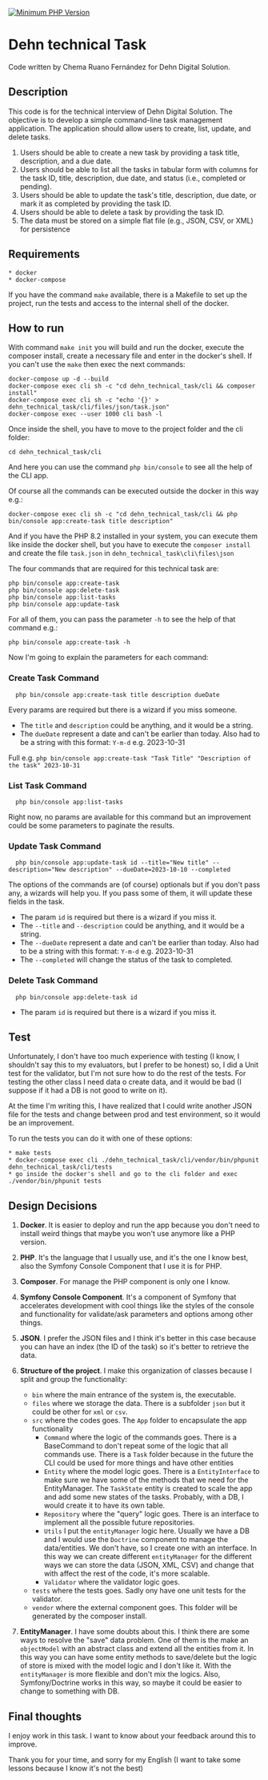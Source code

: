 [![Minimum PHP Version](https://img.shields.io/badge/php-%3E%3D%208.2-8892BF.svg?style=flat-square)](https://php.net/)

# Dehn technical Task

Code written by Chema Ruano Fernández for Dehn Digital Solution.

## Description
This code is for the technical interview of Dehn Digital Solution. The objective is to develop a simple command-line task management
application. The application should allow users to create, list,
update, and delete tasks.

1. Users should be able to create a new task by providing a task title, description, and a due date.
2. Users should be able to list all the tasks in tabular form with columns for the task ID, title, description, due date, and status (i.e.,
   completed or pending).
3. Users should be able to update the task's title, description, due date, or mark it as completed by providing the task ID.
4. Users should be able to delete a task by providing the task ID.
5. The data must be stored on a simple flat file (e.g., JSON, CSV, or XML) for persistence

## Requirements

    * docker
    * docker-compose
    
If you have the command `make` available, there is a Makefile to set up the project, run the tests and access to the 
internal shell of the docker.

## How to run
With command `make init` you will build and run the docker, execute the composer install, create a necessary file and enter in the docker's shell.
If you can't use the `make` then exec the next commands:

    docker-compose up -d --build
	docker-compose exec cli sh -c "cd dehn_technical_task/cli && composer install"
    docker-compose exec cli sh -c "echo '{}' > dehn_technical_task/cli/files/json/task.json"
	docker-compose exec --user 1000 cli bash -l

Once inside the shell, you have to move to the project folder and the cli folder:

    cd dehn_technical_task/cli

And here you can use the command `php bin/console` to see all the help of the CLI app.

Of course all the commands can be executed outside the docker in this way e.g.:

    docker-compose exec cli sh -c "cd dehn_technical_task/cli && php bin/console app:create-task title description"

And if you have the PHP 8.2 installed in your system, you can execute them like inside the docker shell, but you have to 
execute the `composer install` and create the file `task.json` in `dehn_technical_task\cli\files\json`

The four commands that are required for this technical task are:

    php bin/console app:create-task  
    php bin/console app:delete-task  
    php bin/console app:list-tasks  
    php bin/console app:update-task  

For all of them, you can pass the parameter `-h` to see the help of that command e.g.:

    php bin/console app:create-task -h

Now I'm going to explain the parameters for each command:

### Create Task Command
      php bin/console app:create-task title description dueDate

Every params are required but there is a wizard if you miss someone.
* The `title` and `description` could be anything, and it would be a string.
* The `dueDate` represent a date and can't be earlier than today. Also had to be a string with this format: `Y-m-d` 
e.g. 2023-10-31

Full e.g. `php bin/console app:create-task "Task Title" "Description of the task" 2023-10-31`

### List Task Command
      php bin/console app:list-tasks

Right now, no params are available for this command but an improvement could be some parameters to paginate the results.

### Update Task Command
      php bin/console app:update-task id --title="New title" --description="New description" --dueDate=2023-10-10 --completed

The options of the commands are (of course) optionals but if you don't pass any, a wizards will help you. 
If you pass some of them, it will update these fields in the task.
* The param `id` is required but there is a wizard if you miss it.
* The `--title` and `--description` could be anything, and it would be a string.
* The `--dueDate` represent a date and can't be earlier than today. Also had to be a string with this format: `Y-m-d`
    e.g. 2023-10-31
* The `--completed` will change the status of the task to completed.

### Delete Task Command
      php bin/console app:delete-task id

* The param `id` is required but there is a wizard if you miss it.


## Test
Unfortunately, I don't have too much experience with testing (I know, I shouldn't say this to my evaluators, but I prefer
to be honest) so, I did a Unit test for the validator, but I'm not sure how to do the rest of the tests. For testing the
other class I need data o create data, and it would be bad (I suppose if it had a DB is not good to write on it).

At the time I'm writing this, I have realized that I could write another JSON file for the tests and change between 
prod and test environment, so it would be an improvement.

To run the tests you can do it with one of these options:

    * make tests
    * docker-compose exec cli ./dehn_technical_task/cli/vendor/bin/phpunit dehn_technical_task/cli/tests
    * go inside the docker's shell and go to the cli folder and exec ./vendor/bin/phpunit tests

## Design Decisions
1. **Docker**. It is easier to deploy and run the app because you don't need to
install weird things that maybe you won't use anymore like a PHP version.

2. **PHP**. It's the language that I usually use, and it's the one I know best, also the Symfony Console 
Component that I use it is for PHP.

3. **Composer**. For manage the PHP component is only one I know.

4. **Symfony Console Component**. It's a component of Symfony that accelerates development with cool things 
like the styles of the console and functionality for validate/ask parameters and options among other things.

5. **JSON**. I prefer the JSON files and I think it's better in this case because you can have an index (the ID of the
task) so it's better to retrieve the data.

6. **Structure of the project**. I make this organization of classes because I split and group the functionality:
   - `bin` where the main entrance of the system is, the executable.
   - `files` where we storage the data. There is a subfolder `json` but it could be other for `xml` or `csv`.
   - `src` where the codes goes. The `App` folder to encapsulate the app functionality
     - `Command` where the logic of the commands goes. There is a BaseCommand to don't repeat some of the logic that all
     commands use. There is a `Task` folder because in the future the CLI could be used for more things and have other 
     entities
     - `Entity` where the model logic goes. There is a `EntityInterface` to make sure we have some of the methods that 
     we need for the EntityManager. The `TaskState` entity is created to scale the app and add some new states of the tasks.
     Probably, with a DB, I would create it to have its own table.
     - `Repository` where the "query" logic goes. There is an interface to implement all the possible future repositories.
     - `Utils` I put the `entityManager` logic here. Usually we have a DB and I would use the `Doctrine` component to manage
     the data/entities. We don't have, so I create one with an interface. In this way we can create different `entityManager`
     for the different ways we can store the data (JSON, XML, CSV) and change that with affect the rest of the code, it's
     more scalable.
     - `Validator` where the validator logic goes.
   - `tests` where the tests goes. Sadly ony have one unit tests for the validator.
   - `vendor` where the external component goes. This folder will be generated by the composer install.

7. **EntityManager**. I have some doubts about this. I think there are some ways to resolve the "save" data problem. One
of them is the make an `objectModel` with an abstract class and extend all the entities from it. In this way you can have 
some entity methods to save/delete but the logic of store is mixed with the model logic and I don't like it. With the 
`entityManager` is more flexible and don't mix the logics. Also, Symfony/Doctrine works in this way, so maybe it could be
easier to change to something with DB.

## Final thoughts
I enjoy work in this task. I want to know about your feedback around this to improve.

Thank you for your time, and sorry for my English (I want to take some lessons because I know it's not the best)
